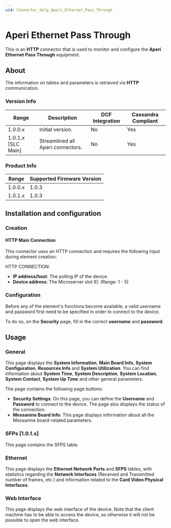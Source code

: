 ```yaml
---
uid: Connector_help_Aperi_Ethernet_Pass_Through
---
```


# Aperi Ethernet Pass Through

This is an **HTTP** connector that is used to monitor and configure the **Aperi Ethernet Pass Through** equipment.

## About

The information on tables and parameters is retrieved via **HTTP** communication.

### Version Info

| **Range**     | **Description**                | **DCF Integration** | **Cassandra Compliant** |
|----------------------|--------------------------------|---------------------|-------------------------|
| 1.0.0.x              | Initial version.               | No                  | Yes                     |
| 1.0.1.x \[SLC Main\] | Streamlined all Aperi connectors. | No                  | Yes                     |

### Product Info

| Range | Supported Firmware Version |
|------------------|-----------------------------|
| 1.0.0.x          | 1.0.3                       |
| 1.0.1.x          | 1.0.3                       |

## Installation and configuration

### Creation

#### HTTP Main Connection

This connector uses an HTTP connection and requires the following input during element creation:

HTTP CONNECTION:

- **IP address/host**: The polling IP of the device.
- **Device address**: The Microserver slot ID. (Range: 1 - 5)

### Configuration

Before any of the element's functions become available, a valid username and password first need to be specified in order to connect to the device.

To do so, on the **Security** page, fill in the correct **username** and **password**.

## Usage

### General

This page displays the **System Information**, **Main Board Info**, **System Configuration**, **Resources Info** and **System Utilization**. You can find information about **System Time**, **System Description**, **System Location**, **System Contact**, **System Up Time** and other general parameters.

The page contains the following page buttons:

- **Security Settings**: On this page, you can define the **Username** and **Password** to connect to the device. The page also displays the status of the connection.
- **Messanine Board Info**: This page displays information about all the Messanine board-related parameters.

### SFPs \[1.0.1.x\]

This page contains the SFPS table.

### Ethernet

This page displays the **Ethernet Network Ports** and **SFPS** tables, with statistics regarding the **Network Interfaces** (Received and Transmitted number of frames, etc.) and information related to the **Card Video Physical Interfaces**.

### Web Interface

This page displays the web interface of the device. Note that the client machine has to be able to access the device, as otherwise it will not be possible to open the web interface.
